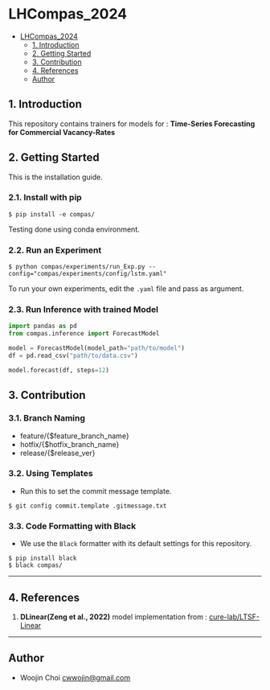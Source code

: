 # LHCompas_2024

-   [LHCompas_2024](#lhcompas_2024)
    -   [1. Introduction](#1-introduction)
    -   [2. Getting Started](#2-getting-started)
    -   [3. Contribution](#3-contribution)
    -   [4. References](#4-references)
    -   [Author](#author)

## 1. Introduction

This repository contains trainers for models for : **Time-Series Forecasting for Commercial Vacancy-Rates**

## 2. Getting Started

This is the installation guide.

### 2.1. Install with pip

```shell
$ pip install -e compas/
```

Testing done using conda environment.

### 2.2. Run an Experiment

```shell
$ python compas/experiments/run_Exp.py --config="compas/experiments/config/lstm.yaml"
```

To run your own experiments, edit the `.yaml` file and pass as argument.

### 2.3. Run Inference with trained Model

```python
import pandas as pd
from compas.inference import ForecastModel

model = ForecastModel(model_path="path/to/model")
df = pd.read_csv("path/to/data.csv")

model.forecast(df, steps=12)
```

## 3. Contribution

### 3.1. Branch Naming

-   feature/{$feature_branch_name}
-   hotfix/{$hotfix_branch_name}
-   release/{$release_ver}

### 3.2. Using Templates

-   Run this to set the commit message template.

```shell
$ git config commit.template .gitmessage.txt
```

### 3.3. Code Formatting with Black

-   We use the `Black` formatter with its default settings for this repository.

```shell
$ pip install black
$ black compas/
```

---

## 4. References

1. **DLinear(Zeng et al., 2022)** model implementation from : [cure-lab/LTSF-Linear](https://github.com/cure-lab/LTSF-Linear)

---

## Author

-   Woojin Choi <cwwojin@gmail.com> <br/>
